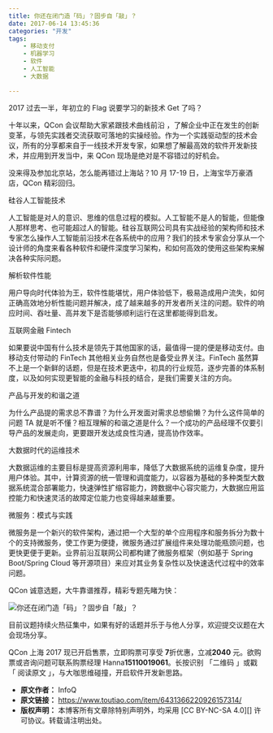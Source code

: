 ```yaml
---
title: 你还在闭门造「码」？固步自「敲」？
date: 2017-06-14 13:45:36
categories: "开发"
tags:
	- 移动支付
	- 机器学习
	- 软件
	- 人工智能
	- 大数据

---
```


2017 过去一半，年初立的 Flag 说要学习的新技术 Get 了吗？

十年以来，QCon 会议帮助大家紧跟技术曲线前沿 ，了解企业中正在发生的创新变革，与领先实践者交流获取可落地的实操经验。作为一个实践驱动型的技术会议，所有的分享都来自于一线技术开发专家，如果想了解最高效的软件开发新技术，并应用到开发当中，来 QCon 现场是绝对是不容错过的好机会。

没来得及参加北京站，怎么能再错过上海站？10 月 17-19 日，上海宝华万豪酒店，QCon 精彩回归。

硅谷人工智能技术

人工智能是对人的意识、思维的信息过程的模拟。人工智能不是人的智能，但能像人那样思考、也可能超过人的智能。硅谷互联网公司具有实战经验的架构师和技术专家怎么操作人工智能前沿技术在各系统中的应用？我们的技术专家会分享从一个设计师的角度来看各种软件和硬件深度学习架构，和如何高效的使用这些架构来解决各种实际问题。

解析软件性能

用户导向时代体验为王，软件性能堪忧，用户体验低下，极易造成用户流失，如何正确高效地分析性能问题并解决，成了越来越多的开发者所关注的问题。软件的响应时间、吞吐量、高并发下是否能够顺利运行在这里都能得到启发。

互联网金融 Fintech

如果要说中国有什么技术是领先于其他国家的话，最值得一提的便是移动支付。由移动支付带动的 FinTech 其他相关业务自然也是备受业界关注。FinTech 虽然算不上是一个新鲜的话题，但是在技术更迭中，初具的行业规范，逐步完善的体系制度，以及如何实现更智能的金融与科技的结合，是我们需要关注的方向。

产品与开发的和谐之道

为什么产品提的需求总不靠谱？为什么开发面对需求总想偷懒？为什么这件简单的问题 TA 就是听不懂？相互理解的和谐之道是什么？一个成功的产品经理不仅要引导产品的发展走向，更要跟开发达成良性沟通，提高协作效率。

大数据时代的运维技术

大数据运维的主要目标是提高资源利用率，降低了大数据系统的运维复杂度，提升用户体验。其中，计算资源的统一管理和调度能力，以容器为基础的多种类型大数据系统混合部署能力，快速弹性扩缩容能力，跨数据中心容灾能力，大数据应用监控能力和快速灵活的故障定位能力也变得越来越重要。

微服务：模式与实践

微服务是一个新兴的软件架构，通过把一个大型的单个应用程序和服务拆分为数十个的支持微服务，使工作更为便捷，微服务通过扩展组件来处理功能瓶颈问题，也更快更便于更新。业界前沿互联网公司都构建了微服务框架（例如基于 Spring Boot/Spring Cloud 等开源项目）来应对其业务复杂性以及快速迭代过程中的效率问题。

QCon 诚意选题，大牛靠谱推荐，精彩专题先睹为快：

![你还在闭门造「码」？固步自「敲」？][NRNY-ZAB2-Q6BR.jpg]

目前议题持续火热征集中，如果有好的话题并乐于与他人分享，欢迎提交议题在大会现场分享。

QCon 上海 2017 现已开启售票，立即购票可享受 **7**折优惠，立减**2040** 元。欲购票或咨询问题可联系购票经理 Hanna**15110019061**。长按识别 「二维码 」或戳 「 阅读原文 」，与大咖思维碰撞，开启软件开发新思路。


[NRNY-ZAB2-Q6BR.jpg]: /pro/os/crawler/NRNY-ZAB2-Q6BR.jpg
 *  **原文作者：** InfoQ
 *  **原文链接：** https://www.toutiao.com/item/6431366220926157314/
 *  **版权声明：** 本博客所有文章除特别声明外，均采用 [CC BY-NC-SA 4.0][] 许可协议。转载请注明出处。